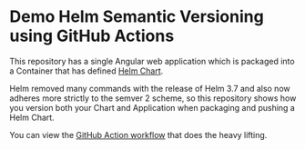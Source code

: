 # Demo Helm Semantic Versioning using GitHub Actions

This repository has a single Angular web application which is packaged into a Container that has defined [Helm Chart](content-web/charts).

Helm removed many commands with the release of Helm 3.7 and also now adheres more strictly to the semver 2 scheme, so this repository shows how you version both your Chart and Application when packaging and pushing a Helm Chart.

You can view the [GitHub Action workflow](.github/workflows/content-web.yml) that does the heavy lifting.